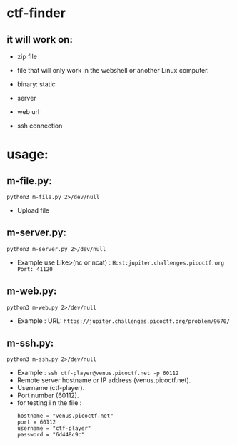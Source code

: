 # ctf-finder



## it will work on:
- zip file
- file that will only work in the webshell or another Linux computer.
- binary: static

- server
- web url
- ssh connection


# usage:

## m-file.py:
 ``` 
 python3 m-file.py 2>/dev/null
 ```
- Upload file

## m-server.py:
  ```
  python3 m-server.py 2>/dev/null 
  ```
- Example use Like>(nc or ncat) : ``` Host:jupiter.challenges.picoctf.org Port: 41120 ```

## m-web.py:
  ``` 
  python3 m-web.py 2>/dev/null
  ```
- Example : URL: ``` https://jupiter.challenges.picoctf.org/problem/9670/ ```

## m-ssh.py:
  ```
  python3 m-ssh.py 2>/dev/null
  ```
- Example : ``` ssh ctf-player@venus.picoctf.net -p 60112 ```
- Remote server hostname or IP address (venus.picoctf.net).
- Username (ctf-player).
- Port number (60112).
- for testing i n the file :
    ```
    hostname = "venus.picoctf.net"
    port = 60112
    username = "ctf-player"
    password = "6d448c9c"
    ```
